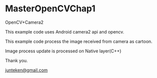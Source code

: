 # MasterOpenCVChap1
OpenCV+Camera2

This example code uses Android camera2 api and opencv.

This example code process the image received from camera  as cartoon.

Image process update is processed on Native layer(C++)

Thank you.

junteken@gmail.com

